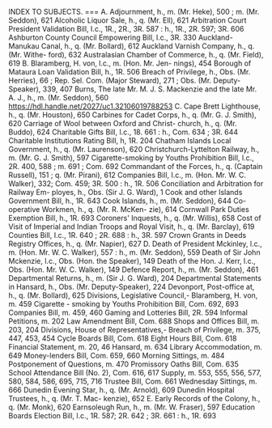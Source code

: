 INDEX TO SUBJECTS.
=== A. Adjournment, h., m. (Mr. Heke), 500 ; m. (Mr. Seddon), 621 Alcoholic Liquor Sale, h., q. (Mr. Ell), 621 Arbitration Court President Validation Bill, I.c., 1R., 2R., 3R. 587 : h., 1R., 2R. 597; 3R. 606 Ashburton County Council Empowering Bill, l.c., 3R. 330 Auckland-Manukau Canal, h., q. (Mr. Bollard), 612 Auckland Varnish Company, h., q. (Mr. Withe- ford), 632 Australasian Chamber of Commerce, h., q. (Mr. Field), 619 B. Blaramberg, H. von, l.c., m. (Hon. Mr. Jen- nings), 454 Borough of Mataura Loan Validation Bill, h., 1R. 506 Breach of Privilege, h., Obs. (Mr. Herries), 66 ; Rep. Sel. Com. (Major Steward), 271 ; Obs. (Mr. Deputy-Speaker), 339, 407 Burns, The late Mr. M. J. S. Mackenzie and the late Mr. A. J., h., m. (Mr. Seddon), 560 https://hdl.handle.net/2027/uc1.32106019788253 C. Cape Brett Lighthouse, h., q. (Mr. Houston), 650 Carbines for Cadet Corps, h., q. (Mr. G. J. Smith), 620 Carriage of Wool between Oxford and Christ- church, h., q. (Mr. Buddo), 624 Charitable Gifts Bill, l.c., 18. 661 : h., Com. 634 ; 3R. 644 Charitable Institutions Rating Bill, h, 1R. 204 Chatham Islands Local Government, h., q. (Mr. Laurenson), 620 Christchurch-Lyttelton Railway, h., m. (Mr. G. J. Smith), 597 Cigarette-smoking by Youths Prohibition Bill, l.c., 2R. 400, 588 ; m. 691 ; Com. 692 Commandant of the Forces, h., q. (Captain Russell), 151 ; q. (Mr. Pirani), 612 Companies Bill, I.c., m. (Hon. Mr. W. C. Walker), 332; Com. 459; 3R. 500 : h., 1R. 506 Conciliation and Arbitration for Railway Em- ployes, h., Obs. (Sir J. G. Ward), 1 Cook and other Islands Government Bill, h., 1R. 643 Cook Islands, h., m. (Mr. Seddon), 644 Co-operative Workmen, h., q. (Mr. R. McKen- zie), 614 Cornwall Park Duties Exemption Bill, h., 1R. 693 Coroners' Inquests, h., q. (Mr. Willis), 658 Cost of Visit of Imperial and Indian Troops and Royal Visit, h., q. (Mr. Barclay), 619 Counties Bill, I.c., 1R. 640 ; 2R. 688 : h., 3R. 597 Crown Grants in Deeds Registry Offices, h., q. (Mr. Napier), 627 D. Death of President Mckinley, l.c., m. (Hon. Mr. W. C. Walker), 557 : h., m. (Mr. Seddon), 559 Death of Sir John Mckenzie, l.c., Obs. (Hon. the Speaker), 149 Death of the Hon. J. Kerr, l.c., Obs. (Hon. Mr. W. C. Walker), 149 Defence Report, h., m. (Mr. Seddon), 461 Departmental Returns, h., m. (Sir J. G. Ward), 204 Departmental Statements in Hansard, h., Obs. (Mr. Deputy-Speaker), 224 Devonport, Post-office at, h., q. (Mr. Bollard), 625 Divisions, Legislative Council,- Blaramberg, H. von, m. 459 Cigarette - smoking by Youths Prohibition Bill, Com. 692, 693 Companies Bill, m. 459, 460 Gaming and Lotteries Bill, 2R. 594 Informal Petitions, m. 202 Law Amendment Bill, Com. 688 Shops and Offices Bill, m. 203, 204 Divisions, House of Representatives,- Breach of Privilege, m. 375, 447, 453, 454 Cycle Boards Bill, Com. 618 Eight Hours Bill, Com. 618 Financial Statement, m. 20, 46 Hansard, m. 634 Library Accommodation, m. 649 Money-lenders Bill, Com. 659, 660 Morning Sittings, m. 484 Postponement of Questions, m. 470 Promissory Oaths Bill, Com. 635 School Attendance Bill (No. 2), Com. 616, 617 Supply, m. 553, 555, 556, 577, 580, 584, 586, 695, 715, 716 Trustee Bill, Com. 661 Wednesday Sittings, m. 666 Dunedin Evening Star, h., q. (Mr. Arnold), 609 Dunedin Hospital Trustees, h., q. (Mr. T. Mac- kenzie), 652 E. Early Records of the Colony, h., q. (Mr. Monk), 620 Earnsoleugh Run, h., m. (Mr. W. Fraser), 597 Education Boards Election Bill, l.c., 1R. 587; 2R. 642 ; 3R. 661 : h., 1R. 693 